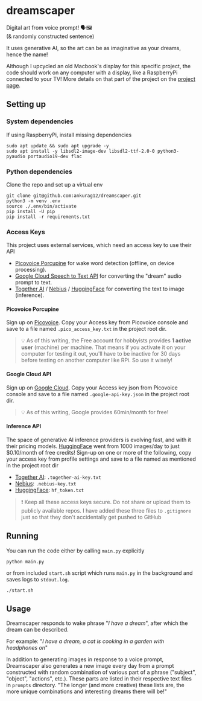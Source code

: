 # dreamscaper

Digital art from voice prompt! 🗣🖼️️  
(& randomly constructed sentence)

It uses generative AI, so the art can be as imaginative as your dreams, hence the name!

Although I upcycled an old Macbook's display for this specific project, the code should work on any computer with a
display, like a RaspberryPi connected to your TV!
More details on that part of the project on the [project page](https://ankurag12.github.io/dreamscaper/).

## Setting up

### System dependencies

If using RaspberryPi, install missing dependencies

```
sudo apt update && sudo apt upgrade -y
sudo apt install -y libsdl2-image-dev libsdl2-ttf-2.0-0 python3-pyaudio portaudio19-dev flac
```

### Python dependencies

Clone the repo and set up a virtual env

```commandline
git clone git@github.com:ankurag12/dreamscaper.git
python3 -m venv .env
source ./.env/bin/activate
pip install -U pip
pip install -r requirements.txt
```

### Access Keys

This project uses external services, which need an access key to use their API

- [Picovoice Porcupine](https://picovoice.ai/platform/porcupine/) for wake word detection (offline, on device processing).
- [Google Cloud Speech to Text API](https://cloud.google.com/speech-to-text/docs) for converting the "dream" audio
  prompt to text.
- [Together AI](https://docs.together.ai/docs/introduction) / [Nebius](https://studio.nebius.com/playground) / [HuggingFace](https://huggingface.co/join) for converting the text to image (inference).


#### Picovoice Porcupine

Sign up on [Picovoice](https://console.picovoice.ai/signup). Copy your Access key from Picovoice console and save to a
file
named `.pico_access_key.txt` in the project root dir.

> 💡 As of this writing, the Free account for hobbyists provides
> **1 active user** (machine) per machine. That means if you activate it on your computer for testing it out, you'll
> have to be inactive for 30 days before testing on another computer like RPi. So use it wisely!

#### Google Cloud API

Sign up on [Google Cloud](https://cloud.google.com). Copy your Access key json from Picovoice console and save to a file
named `.google-api-key.json` in the project root dir.
> 💡 As of this writing, Google provides 60min/month for free!

#### Inference API

The space of generative AI inference providers is evolving fast, and with it their pricing models. [HuggingFace](https://huggingface.co) went from 1000 images/day to just $0.10/month of free credits! Sign-up on one or more of the following, copy your access key from profile settings and save to a file named as mentioned in the project root dir
- [Together AI](https://docs.together.ai/docs/introduction): `.together-ai-key.txt`
- [Nebius](https://studio.nebius.com/playground): `.nebius-key.txt`
- [HuggingFace](https://huggingface.co/join): `hf_token.txt`


> ❗ Keep all these access keys secure. Do not share or upload them to publicly available repos. I have added these three
> files to `.gitignore` just so that they don't accidentally get pushed to GitHub

## Running

You can run the code either by calling `main.py` explicitly

```commandline
python main.py
```

or from included `start.sh` script which runs `main.py` in the background and saves logs to `stdout.log`.

```commandline
./start.sh
```

## Usage

Dreamscaper responds to wake phrase "_I have a dream_", after which the dream can be described.

For example: "_I have a dream, a cat is cooking in a garden with headphones on_"

In addition to generating images in response to a voice prompt, Dreamscaper also generates a new image every day from a
prompt constructed with random combination of various part of a phrase ("subject", "object", "actions", etc.). These
parts are listed in their respective text files in `prompts` directory. "The longer (and more creative) these lists are,
the more unique combinations and interesting dreams there will be!"

